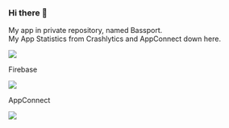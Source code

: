 ### Hi there 👋

My app in private repository, named Bassport.  
My App Statistics from Crashlytics and AppConnect down here.  

![](https://i.yapx.ru/RWvXi.gif)

Firebase

![](https://i.yapx.ru/RWvZ0.jpg)

AppConnect

![](https://i.yapx.ru/RWvZ1.png)

<!--
**defolty/defolty** is a ✨ _special_ ✨ repository because its `README.md` (this file) appears on your GitHub profile.

Here are some ideas to get you started:

- 🔭 I’m currently working on ...
- 🌱 I’m currently learning ...
- 👯 I’m looking to collaborate on ...
- 🤔 I’m looking for help with ...
- 💬 Ask me about ...
- 📫 How to reach me: ...
- 😄 Pronouns: ...
- ⚡ Fun fact: ...
-->
